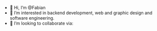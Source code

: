- 👋 Hi, I’m @Fabian
- 👀 I’m interested in backend development, web and graphic design and software engineering.
- 💞️ I’m looking to collaborate via:

  



